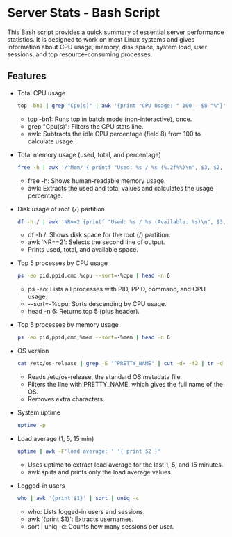 # Server Stats - Bash Script

This Bash script provides a quick summary of essential server performance statistics. It is designed to work on most Linux systems and gives information about CPU usage, memory, disk space, system load, user sessions, and top resource-consuming processes.

## Features

- Total CPU usage
  ```bash
  top -bn1 | grep "Cpu(s)" | awk '{print "CPU Usage: " 100 - $8 "%"}'
  ```
  * top -bn1: Runs top in batch mode (non-interactive), once. <br>
  * grep "Cpu(s)": Filters the CPU stats line. <br>
  * awk: Subtracts the idle CPU percentage (field 8) from 100 to calculate usage. <br>
  
- Total memory usage (used, total, and percentage)
  ```bash
  free -h | awk '/^Mem/ { printf "Used: %s / %s (%.2f%%)\n", $3, $2, $3*100/$2 }'
  ```
  * free -h: Shows human-readable memory usage.
  * awk: Extracts the used and total values and calculates the usage percentage.
  
- Disk usage of root (`/`) partition
  ```bash
  df -h / | awk 'NR==2 {printf "Used: %s / %s (Available: %s)\n", $3, $2, $4}'
  ```
  * df -h /: Shows disk space for the root (/) partition.
  * awk 'NR==2': Selects the second line of output.
  * Prints used, total, and available space.

- Top 5 processes by CPU usage
  ```bash
  ps -eo pid,ppid,cmd,%cpu --sort=-%cpu | head -n 6
  ```
  * ps -eo: Lists all processes with PID, PPID, command, and CPU usage.
  * --sort=-%cpu: Sorts descending by CPU usage.
  * head -n 6: Returns top 5 (plus header).

- Top 5 processes by memory usage
  ```bash
  ps -eo pid,ppid,cmd,%mem --sort=-%mem | head -n 6
  ```
  
- OS version
  ```bash
  cat /etc/os-release | grep -E "^PRETTY_NAME" | cut -d= -f2 | tr -d '"'
  ```
  * Reads /etc/os-release, the standard OS metadata file.
  * Filters the line with PRETTY_NAME, which gives the full name of the OS.
  * Removes extra characters.
    
- System uptime
  ```bash
  uptime -p
  ```
  
- Load average (1, 5, 15 min)
  ```bash
  uptime | awk -F'load average: ' '{ print $2 }'
  ```
  * Uses uptime to extract load average for the last 1, 5, and 15 minutes.
  * awk splits and prints only the load average values.
    
- Logged-in users
  ```bash
  who | awk '{print $1}' | sort | uniq -c
  ```
  * who: Lists logged-in users and sessions.
  * awk '{print $1}': Extracts usernames.
  * sort | uniq -c: Counts how many sessions per user.

